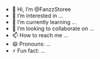 - 👋 Hi, I’m @FanzzStoree
- 👀 I’m interested in ...
- 🌱 I’m currently learning ...
- 💞️ I’m looking to collaborate on ...
- 📫 How to reach me ...
- 😄 Pronouns: ...
- ⚡ Fun fact: ...

<!---
FanzzStoree/FanzzStoree is a ✨ special ✨ repository because its `README.md` (this file) appears on your GitHub profile.
You can click the Preview link to take a look at your changes.
--->

